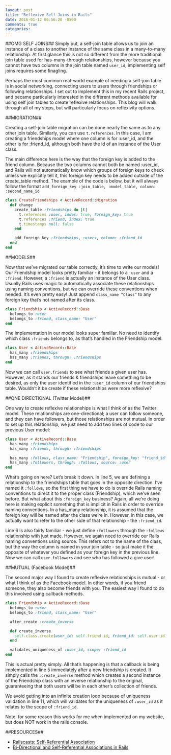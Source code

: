 ```yaml
---
layout: post
title: "Reflexive Self Joins in Rails"
date: 2016-01-12 06:56:20 -0500
comments: true
categories:
---
```


##OMG SELF JOINS##
Simply put, a self-join table allows us to join  an instance of a class to another instance of the same class in a many-to-many relationship. At first glance this is not so different from the more traditional join table used for has-many-through relationships, however because you cannot have two columns in the join table named `user_id`, implementing self joins requires some finagling.

Perhaps the most common real-world example of needing a self-join table is in social networking, connecting users to users through friendships or following relationships. I set out to implement this in my recent Rails project, and became particularly interested in the different methods available for using self join tables to create reflexive relationships. This blog will walk through all of my steps, but will particularly focus on reflexivity options.


##MIGRATION##

Creating a self-join table migration can be done nearly the same as to any other join table. Similarly, you can use `t.references`. In this case, I am creating a friendships model where one column is for :user_id, and the other is for :friend_id, although both have the id of an instance of the User class.

The main difference here is the way that the foreign key is added to the friend column. Because the two columns cannot both be named :user_id, and Rails will not automatically know which groups of foreign keys to check unless we explicitly tell it, this foreign key needs to be added outside of the create_table method. The example of the code is below, but it will always follow the format `add_foreign_key :join_table, :model_table, column: :second_name_id`


```ruby
class CreateFriendships < ActiveRecord::Migration
  def change
    create_table :friendships do |t|
      t.references :user, index: true, foreign_key: true
      t.references :friend, index: true
      t.timestamps null: false
    end

    add_foreign_key :friendships, :users, column: :friend_id
  end
end
```

##MODELS##

Now that we’ve migrated our table correctly, it’s time to write our models! Our Friendship model looks pretty familiar - it belongs to a `:user` and a `:friend`. However, a `:friend` is actually an instance of the User class. Usually Rails uses magic to automatically associate these relationships using naming conventions, but we can override these conventions when needed. It’s even pretty easy! Just append `class_name “Class”` to any foreign key that’s not named after its class.

```ruby
class Friendship < ActiveRecord::Base
  belongs_to :user
  belongs_to :friend, class_name: "User"
end
```

The implementation in our model looks super familiar. No need to identify which class `:friends` belongs to, as that’s handled in the Friendship model.

```ruby
class User < ActiveRecord::Base
  has_many :friendships
  has_many :friends, through: :friendships
end
```

Now we can call `user.friends` to see what friends a given user has. However, as it stands our friends & friendships leave something to be desired, as only the user identified in the `:user_id` column of our friendships table. Wouldn’t it be create if these relationships were more reflexive?


##ONE DIRECTIONAL (Twitter Model)##

One way to create reflexive relationships is what I think of as the Twitter model. These relationships are one-directional; a user can follow someone, and they can have followers, but those relationships are not mutual. In order to set up this relationship, we just need to add two lines of code to our previous User model:

```ruby
class User < ActiveRecord::Base
  has_many :friendships
  has_many :friends, through: :friendships

  has_many :follows, class_name: "Friendship", foreign_key: "friend_id"
  has_many :followers, through: :follows, source: :user
end
```

What’s going on here? Let’s break it down. In line 5, we are defining a relationship to the friendships table that goes in the opposite direction. I’ve named it `:follows`, so the first thing we have to do is override Rails naming conventions to direct it to the proper class (Friendship), which we’ve seen before. But what about this `:foreign_key` business? Again, all we’re doing here is making explicit something that is implicit in Rails in order to override naming conventions. In a has_many relationship, it is assumed that the foreign key will be named after the class we’re in. However, in this case, we actually want to refer to the other side of that relationship - the `:friend_id`.

Line 6 is also fairly familiar - we just define `:followers` through the `:follows` relationship with just made. However, we again need to override our Rails naming conventions using source. This refers not to the name of the class, but the way the column is named in your join table - so just make it the opposite of whatever you defined as your foreign key in the previous line. Now we can call `user.followers` and see who has followed a give user!





##MUTUAL (Facebook Model)##

The second major way I found to create reflexive relationships is mutual - or what I think of as the Facebook model. In other words, if you friend someone, they also become friends with you. The easiest way I found to do this involved using callback methods.

```ruby
class Friendship < ActiveRecord::Base
  belongs_to :user
  belongs_to :friend, class_name: "User"

  after_create :create_inverse

  def create_inverse
    self.class.create(user_id: self.friend.id, friend_id: self.user.id)
  end

  validates_uniqueness_of :user_id, scope: :friend_id
end
```
This is actual pretty simply. All that’s happening is that a callback is being implemented in line 5 immediately after a new friendship is created. It simply calls the `:create_inverse` method which creates a second instance of the Friendship class with an inverse relationship to the original, guaranteeing that both users will be in each other’s collection of friends.

We avoid getting into an infinite creation loop because of uniqueness validation in line 11, which will validates for the uniqueness of `:user_id` as it relates to the scope of `:friend_id`.

Note: for some reason this works for me when implemented on my website, but does NOT work in the rails console.


##RESOURCES##
+ [Railscasts: Self-Referential Association](http://railscasts.com/episodes/163-self-referential-association?view=asciicast)
+ [Bi-Directional and Self-Referential Associations in Rails](http://collectiveidea.com/blog/archives/2015/07/30/bi-directional-and-self-referential-associations-in-rails/)
